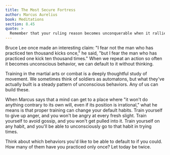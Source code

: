 ```yaml
---
title: The Most Secure Fortress
author: Marcus Aurelius
book: Meditations
section: 8.45
quote: >
  Remember that your ruling reason becomes unconquerable when it rallies and relies on itself, so that it won't do anything contrary to its own will, even if its position is irrational. How much more unconquerable if its judgments are careful and made rationally? Therefore, the mind freed from passions is an impenetrable fortress—a person has no more secure place of refuge for all time.
---
```


Bruce Lee once made an interesting claim: "I fear not the man who has practiced ten thousand kicks once," he said, "but I fear the man who has practiced one kick ten thousand times." When we repeat an action so often it becomes unconscious behavior, we can default to it without thinking.

Training in the martial arts or combat is a deeply thoughtful study of movement. We sometimes think of soldiers as automatons, but what they've actually built is a steady pattern of unconscious behaviors. Any of us can build these.

When Marcus says that a mind can get to a place where "it won't do anything contrary to its own will, even if its position is irrational," what he means is that proper training can change your default habits. Train yourself to give up anger, and you won't be angry at every fresh slight. Train yourself to avoid gossip, and you won't get pulled into it. Train yourself on any habit, and you'll be able to unconsciously go to that habit in trying times.

Think about which behaviors you'd like to be able to default to if you could. How many of them have you practiced only once? Let today be twice.
